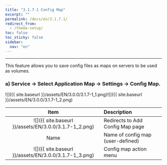 ```yaml
---
title: "3.1.7-1 Config Map"
excerpt: ""
permalink: /docs/en/3.1.7.1/
redirect_from:
  - /theme-setup/
toc: false
toc_sticky: false
sidebar:
  nav: "en"
---
```



---

This feature allows you to save config files as maps on servers to be used as volumes.

### a\) Service → Select Application Map → Settings → Config Map.
![]({{ site.baseurl }}/assets/EN/3.0.0/3.1.7-1_1.png)![]({{ site.baseurl }}/assets/EN/3.0.0/3.1.7-1_2.png)

| **Item** | **Description** |
| :---: | :--- |
| ![]({{ site.baseurl }}/assets/EN/3.0.0/3.1.7-1_2.png) | Redirects to Add Config Map page |
| Name | Name of config map \(user-defined\) |
| ![]({{ site.baseurl }}/assets/EN/3.0.0/3.1.7-1_3.png) | Config map action menu |

